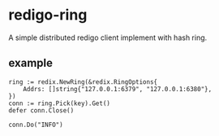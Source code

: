 # redigo-ring
A simple distributed redigo client implement with hash ring.

## example
```
ring := redix.NewRing(&redix.RingOptions{
    Addrs: []string{"127.0.0.1:6379", "127.0.0.1:6380"},
})
conn := ring.Pick(key).Get()
defer conn.Close()

conn.Do("INFO")
```

